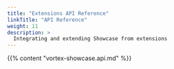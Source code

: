 ```yaml
---
title: "Extensions API Reference"
linkTitle: "API Reference"
weight: 11
description: >
  Integrating and extending Showcase from extensions
---
```


{{% content "vortex-showcase.api.md" %}}